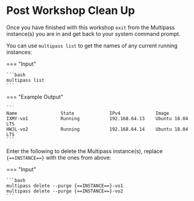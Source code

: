 # Post Workshop Clean Up

Once you have finished with this workshop `exit` from the Multipass instance(s) you are in and get back to your system command prompt.

You can use `multipass list` to get the names of any current running instances:

=== "Input"

    ```bash
    multipass list
    ```

=== "Example Output"

    ```
    Name                State             IPv4             Image
    IXMY-vo1            Running           192.168.64.13    Ubuntu 18.04 LTS
    HWJL-vo2            Running           192.168.64.14    Ubuntu 18.04 LTS
    ```

Enter the following to delete the Multipass instance(s), replace `{==INSTANCE==}` with the ones from above:

=== "Input"

    ```bash
    multipass delete --purge {==INSTANCE==}-vo1
    multipass delete --purge {==INSTANCE==}-vo2
    ```
